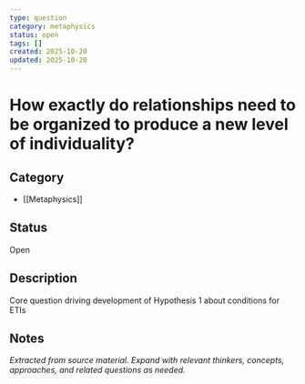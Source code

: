 ```yaml
---
type: question
category: metaphysics
status: open
tags: []
created: 2025-10-20
updated: 2025-10-20
---
```


# How exactly do relationships need to be organized to produce a new level of individuality?

## Category

- [[Metaphysics]]

## Status

Open

## Description

Core question driving development of Hypothesis 1 about conditions for ETIs

## Notes

*Extracted from source material. Expand with relevant thinkers, concepts, approaches, and related questions as needed.*
